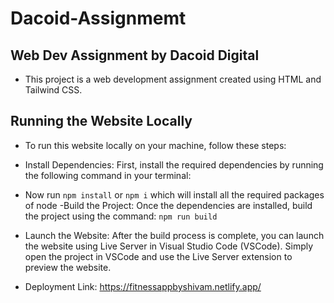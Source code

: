 # Dacoid-Assignmemt

## Web Dev Assignment by Dacoid Digital
- This project is a web development assignment created using HTML and Tailwind CSS.

## Running the Website Locally
- To run this website locally on your machine, follow these steps:

- Install Dependencies: First, install the required dependencies by running the following command in your terminal:


- Now run `npm install` or `npm i` which will install all the required packages of node
-Build the Project: Once the dependencies are installed, build the project using the command:
`npm run build`


- Launch the Website: After the build process is complete, you can launch the website using Live Server in Visual Studio Code (VSCode). Simply open the project in VSCode and use the Live Server extension to preview the website.
- Deployment Link: https://fitnessappbyshivam.netlify.app/
